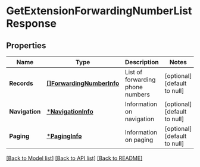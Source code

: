# GetExtensionForwardingNumberListResponse

## Properties
Name | Type | Description | Notes
------------ | ------------- | ------------- | -------------
**Records** | [**[]ForwardingNumberInfo**](ForwardingNumberInfo.md) | List of forwarding phone numbers | [optional] [default to null]
**Navigation** | [***NavigationInfo**](NavigationInfo.md) | Information on navigation | [optional] [default to null]
**Paging** | [***PagingInfo**](PagingInfo.md) | Information on paging | [optional] [default to null]

[[Back to Model list]](../README.md#documentation-for-models) [[Back to API list]](../README.md#documentation-for-api-endpoints) [[Back to README]](../README.md)


